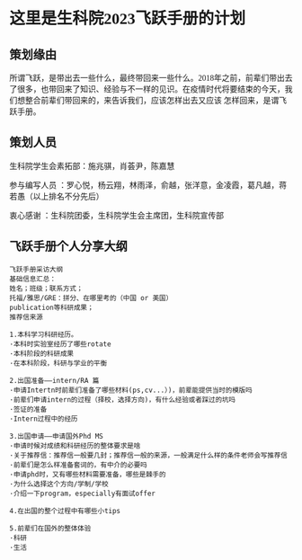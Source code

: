 <font face='Times'>
  
# 这里是生科院2023飞跃手册的计划
## 策划缘由
所谓飞跃，是带出去一些什么，最终带回来一些什么。2018年之前，前辈们带出去了很多，也带回来了知识、经验与不一样的见识。在疫情时代将要结束的今天，我们想整合前辈们带回来的，来告诉我们，应该怎样出去又应该
怎样回来，是谓飞跃手册。
## 策划人员
生科院学生会素拓部：施兆骐，肖荟尹，陈嘉慧

参与编写人员      ：罗心悦，杨云翔，林雨泽，俞越，张洋意，金凌霞，葛凡越，蒋若愚（以上排名不分先后）

衷心感谢          ：生科院团委，生科院学生会主席团，生科院宣传部

## 飞跃手册个人分享大纲
```
飞跃手册采访大纲
基础信息汇总：
姓名；班级；联系方式；
托福/雅思/GRE：拼分、在哪里考的（中国 or 美国）
publication等科研成果；
推荐信来源

1.本科学习科研经历。
·本科时实验室经历了哪些rotate
·本科阶段的科研成果
·在本科阶段，科研与学业的平衡

2.出国准备——intern/RA 篇
·申请Intertn时前辈们准备了哪些材料(ps,cv...）)，前辈能提供当时的模版吗
·前辈们申请intern的过程（择校，选择方向)，有什么经验或者踩过的坑吗
·签证的准备
·Intern过程中的经历

3.出国申请——申请国外Phd MS
·申请时候对成绩和科研经历的整体要求是啥
·关于推荐信：推荐信一般要几封；推荐信一般的来源，一般满足什么样的条件老师会写推荐信
·前辈们是怎么样准备套词的，有中介的必要吗
·申请phd时，又有哪些材料需要准备，哪些是棘手的
·为什么选择这个方向/学制/学校
·介绍一下program，especially有面试offer

4.在出国的整个过程中有哪些小tips

5.前辈们在国外的整体体验
·科研
·生活
```
